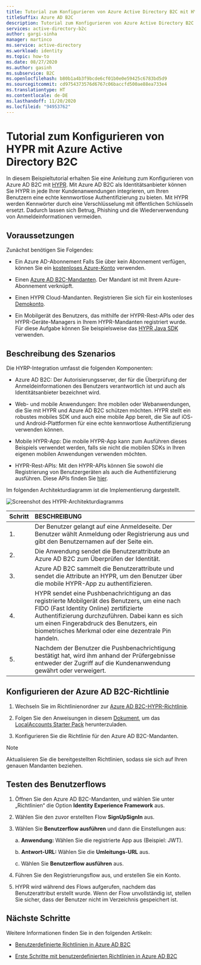 ```yaml
---
title: Tutorial zum Konfigurieren von Azure Active Directory B2C mit HYPR
titleSuffix: Azure AD B2C
description: Tutorial zum Konfigurieren von Azure Active Directory B2C mit HYPR für eine echte kennwortlose und sichere Kundenauthentifizierung
services: active-directory-b2c
author: gargi-sinha
manager: martinco
ms.service: active-directory
ms.workload: identity
ms.topic: how-to
ms.date: 08/27/2020
ms.author: gasinh
ms.subservice: B2C
ms.openlocfilehash: b80b1a4b3f9bcde6cf01b0e0e59425c6783bd5d9
ms.sourcegitcommit: cd9754373576d6767c06baccfd500ae88ea733e4
ms.translationtype: HT
ms.contentlocale: de-DE
ms.lasthandoff: 11/20/2020
ms.locfileid: "94953762"
---
```

# <a name="tutorial-for-configuring-hypr-with-azure-active-directory-b2c"></a>Tutorial zum Konfigurieren von HYPR mit Azure Active Directory B2C

In diesem Beispieltutorial erhalten Sie eine Anleitung zum Konfigurieren von Azure AD B2C mit [HYPR](https://get.hypr.com). Mit Azure AD B2C als Identitätsanbieter können Sie HYPR in jede Ihrer Kundenanwendungen integrieren, um Ihren Benutzern eine echte kennwortlose Authentifizierung zu bieten. Mit HYPR werden Kennwörter durch eine Verschlüsselung mit öffentlichen Schlüsseln ersetzt. Dadurch lassen sich Betrug, Phishing und die Wiederverwendung von Anmeldeinformationen vermeiden.

## <a name="prerequisites"></a>Voraussetzungen

Zunächst benötigen Sie Folgendes:

- Ein Azure AD-Abonnement Falls Sie über kein Abonnement verfügen, können Sie ein [kostenloses Azure-Konto](https://azure.microsoft.com/free/) verwenden.

- Einen [Azure AD B2C-Mandanten](./tutorial-create-tenant.md). Der Mandant ist mit Ihrem Azure-Abonnement verknüpft.

- Einen HYPR Cloud-Mandanten. Registrieren Sie sich für ein kostenloses [Demokonto](https://get.hypr.com/free-trial).

- Ein Mobilgerät des Benutzers, das mithilfe der HYPR-Rest-APIs oder des HYPR-Geräte-Managers in Ihrem HYPR-Mandanten registriert wurde. Für diese Aufgabe können Sie beispielsweise das [HYPR Java SDK](https://docs.hypr.com/integratinghypr/docs/hypr-java-web-sdk) verwenden.

## <a name="scenario-description"></a>Beschreibung des Szenarios

Die HYRP-Integration umfasst die folgenden Komponenten:

- Azure AD B2C: Der Autorisierungsserver, der für die Überprüfung der Anmeldeinformationen des Benutzers verantwortlich ist und auch als Identitätsanbieter bezeichnet wird.

- Web- und mobile Anwendungen: Ihre mobilen oder Webanwendungen, die Sie mit HYPR und Azure AD B2C schützen möchten. HYPR stellt ein robustes mobiles SDK und auch eine mobile App bereit, die Sie auf iOS- und Android-Plattformen für eine echte kennwortlose Authentifizierung verwenden können.

- Mobile HYPR-App: Die mobile HYPR-App kann zum Ausführen dieses Beispiels verwendet werden, falls sie nicht die mobilen SDKs in Ihren eigenen mobilen Anwendungen verwenden möchten.

- HYPR-Rest-APIs: Mit den HYPR-APIs können Sie sowohl die Registrierung von Benutzergeräten als auch die Authentifizierung ausführen. Diese APIs finden Sie [hier](https://apidocs.hypr.com).

Im folgenden Architekturdiagramm ist die Implementierung dargestellt.

![Screenshot des HYPR-Architekturdiagramms](media/partner-hypr/hypr-architecture-diagram.png)

|Schritt | BESCHREIBUNG |
|:-----| :-----------|
| 1. | Der Benutzer gelangt auf eine Anmeldeseite. Der Benutzer wählt Anmeldung oder Registrierung aus und gibt den Benutzernamen auf der Seite ein.
| 2. | Die Anwendung sendet die Benutzerattribute an Azure AD B2C zum Überprüfen der Identität.
| 3. | Azure AD B2C sammelt die Benutzerattribute und sendet die Attribute an HYPR, um den Benutzer über die mobile HYPR-App zu authentifizieren.
| 4. | HYPR sendet eine Pushbenachrichtigung an das registrierte Mobilgerät des Benutzers, um eine nach FIDO (Fast Identity Online) zertifizierte Authentifizierung durchzuführen. Dabei kann es sich um einen Fingerabdruck des Benutzers, ein biometrisches Merkmal oder eine dezentrale Pin handeln.  
| 5. | Nachdem der Benutzer die Pushbenachrichtigung bestätigt hat, wird ihm anhand der Prüfergebnisse entweder der Zugriff auf die Kundenanwendung gewährt oder verweigert.

## <a name="configure-the-azure-ad-b2c-policy"></a>Konfigurieren der Azure AD B2C-Richtlinie

1. Wechseln Sie im Richtlinienordner zur [Azure AD B2C-HYPR-Richtlinie](https://github.com/HYPR-Corp-Public/Azure-AD-B2C-HYPR-Sample/tree/master/policy).

2. Folgen Sie den Anweisungen in diesem [Dokument](./custom-policy-get-started.md?tabs=applications#custom-policy-starter-pack), um das [LocalAccounts Starter Pack](https://github.com/Azure-Samples/active-directory-b2c-custom-policy-starterpack/tree/master/LocalAccounts) herunterzuladen.

3. Konfigurieren Sie die Richtlinie für den Azure AD B2C-Mandanten.

>[!NOTE]
>Aktualisieren Sie die bereitgestellten Richtlinien, sodass sie sich auf Ihren genauen Mandanten beziehen.

## <a name="test-the-user-flow"></a>Testen des Benutzerflows

1. Öffnen Sie den Azure AD B2C-Mandanten, und wählen Sie unter „Richtlinien“ die Option **Identity Experience Framework** aus.

2. Wählen Sie den zuvor erstellten Flow **SignUpSignIn** aus.

3. Wählen Sie **Benutzerflow ausführen** und dann die Einstellungen aus:

   a. **Anwendung:** Wählen Sie die registrierte App aus (Beispiel: JWT).

   b. **Antwort-URL:** Wählen Sie die **Umleitungs-URL** aus.

   c. Wählen Sie **Benutzerflow ausführen** aus.

4. Führen Sie den Registrierungsflow aus, und erstellen Sie ein Konto.

5. HYPR wird während des Flows aufgerufen, nachdem das Benutzerattribut erstellt wurde. Wenn der Flow unvollständig ist, stellen Sie sicher, dass der Benutzer nicht im Verzeichnis gespeichert ist.

## <a name="next-steps"></a>Nächste Schritte

Weitere Informationen finden Sie in den folgenden Artikeln:

- [Benutzerdefinierte Richtlinien in Azure AD B2C](./custom-policy-overview.md)

- [Erste Schritte mit benutzerdefinierten Richtlinien in Azure AD B2C](./custom-policy-get-started.md?tabs=applications)